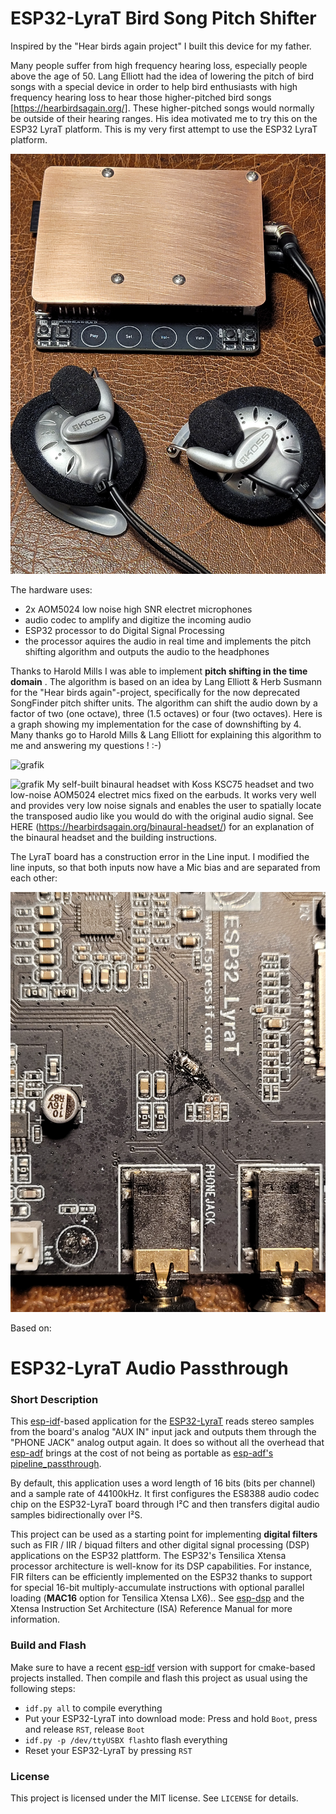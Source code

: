 # ESP32-LyraT Bird Song Pitch Shifter

Inspired by the "Hear birds again project" I built this device for my father.

Many people suffer from high frequency hearing loss, especially people above the age of 50. Lang Elliott had the idea of lowering the pitch of bird songs with a special device in order to help bird enthusiasts with high frequency hearing loss to hear those higher-pitched bird songs [https://hearbirdsagain.org/]. These higher-pitched songs would normally be outside of their hearing ranges. His idea motivated me to try this on the ESP32 LyraT platform. This is my very first attempt to use the ESP32 LyraT platform.

![grafik](https://github.com/DD4WH/ESP32_LyraT_Bird_pitch_shifter/blob/main/20231101_194020.jpg)

The hardware uses:

* 2x AOM5024 low noise high SNR electret microphones
* audio codec to amplify and digitize the incoming audio
* ESP32 processor to do Digital Signal Processing
* the processor aquires the audio in real time and implements the pitch shifting algorithm and outputs the audio to the headphones
 
Thanks to Harold Mills I was able to implement **pitch shifting in the time domain** . The algorithm is based on an idea by Lang Elliott & Herb Susmann for the "Hear birds again"-project, specifically for the now deprecated SongFinder pitch shifter units. The algorithm can shift the audio down by a factor of two (one octave), three (1.5 octaves) or four (two octaves). Here is a graph showing my implementation for the case of downshifting by 4. Many thanks go to Harold Mills & Lang Elliott for explaining this algorithm to me and answering my questions ! :-)

![grafik](https://user-images.githubusercontent.com/14326464/194013110-f01d8397-0838-47c0-8373-3df8eebc1835.png)



![grafik](https://user-images.githubusercontent.com/14326464/192025404-fd7cb0a5-075f-4cdd-96d4-60ec2c061aa3.png)
My self-built binaural headset with Koss KSC75 headset and two low-noise AOM5024 electret mics fixed on the earbuds. It works very well and provides very low noise signals and enables the user to spatially locate the transposed audio like you would do with the original audio signal. See HERE (https://hearbirdsagain.org/binaural-headset/) for an explanation of the binaural headset and the building instructions. 

The LyraT board has a construction error in the Line input. I modified the line inputs, so that both inputs now have a Mic bias and are separated from each other:

![grafik](https://github.com/DD4WH/ESP32_LyraT_Bird_pitch_shifter/blob/main/20231101_193702.jpg)

Based on:

# ESP32-LyraT Audio Passthrough
### Short Description
This [esp-idf](https://github.com/espressif/esp-idf)-based application for the [ESP32-LyraT](https://www.espressif.com/en/products/hardware/esp32-lyrat) reads stereo samples from the board's analog "AUX IN" input jack and outputs them through the "PHONE JACK" analog output again. It does so without all the overhead that [esp-adf](https://github.com/espressif/esp-adf) brings at the cost of not being as portable as [esp-adf's pipeline_passthrough](https://github.com/espressif/esp-adf/tree/master/examples/audio_processing/pipeline_passthru).

By default, this application uses a word length of 16 bits (bits per channel) and a sample rate of 44100kHz. It first configures the ES8388 audio codec chip on the ESP32-LyraT board through I²C and then transfers digital audio samples bidirectionally over I²S.

This project can be used as a starting point for implementing **digital filters** such as FIR / IIR / biquad filters and other digital signal processing (DSP) applications on the ESP32 plattform. The ESP32's Tensilica Xtensa processor architecture is well-know for its DSP capabilities. For instance, FIR filters can be efficiently implemented on the ESP32 thanks to support for special 16-bit multiply-accumulate instructions with optional parallel loading (**MAC16** option for Tensilica Xtensa LX6).. See [esp-dsp](https://github.com/espressif/esp-dsp) and the Xtensa Instruction Set Architecture (ISA) Reference Manual for more information.

### Build and Flash
Make sure to have a recent [esp-idf](https://github.com/espressif/esp-idf) version with support for cmake-based projects installed. Then compile and flash this project as usual using the following steps:

* `idf.py all` to compile everything
* Put your ESP32-LyraT into download mode: Press and hold `Boot`, press and release `RST`, release `Boot`
* `idf.py -p /dev/ttyUSBX flash`to flash everything
* Reset your ESP32-LyraT by pressing `RST`

### License
This project is licensed under the MIT license. See `LICENSE` for details.
